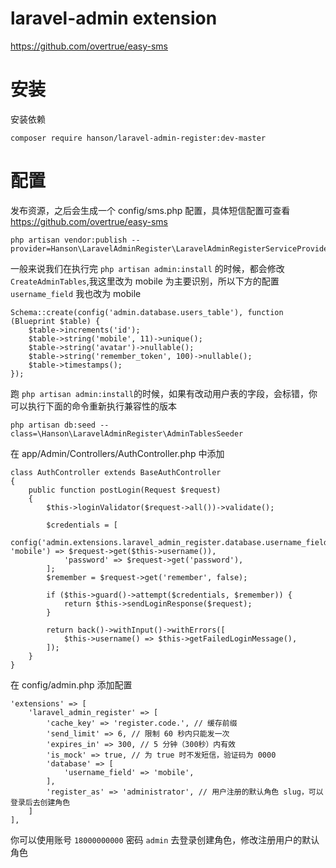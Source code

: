 laravel-admin extension
======


https://github.com/overtrue/easy-sms

# 安装

安装依赖
```
composer require hanson/laravel-admin-register:dev-master
```

# 配置

发布资源，之后会生成一个 config/sms.php 配置，具体短信配置可查看 https://github.com/overtrue/easy-sms 
```
php artisan vendor:publish --provider=Hanson\LaravelAdminRegister\LaravelAdminRegisterServiceProvider
```

一般来说我们在执行完 `php artisan admin:install` 的时候，都会修改 `CreateAdminTables`,我这里改为 mobile 为主要识别，所以下方的配置 `username_field` 我也改为 mobile
``` 
Schema::create(config('admin.database.users_table'), function (Blueprint $table) {
    $table->increments('id');
    $table->string('mobile', 11)->unique();
    $table->string('avatar')->nullable();
    $table->string('remember_token', 100)->nullable();
    $table->timestamps();
});
```

跑 `php artisan admin:install`的时候，如果有改动用户表的字段，会标错，你可以执行下面的命令重新执行兼容性的版本
``` 
php artisan db:seed --class=\Hanson\LaravelAdminRegister\AdminTablesSeeder
```

在 app/Admin/Controllers/AuthController.php 中添加
``` 
class AuthController extends BaseAuthController
{
    public function postLogin(Request $request)
    {
        $this->loginValidator($request->all())->validate();

        $credentials = [
            config('admin.extensions.laravel_admin_register.database.username_field', 'mobile') => $request->get($this->username()),
            'password' => $request->get('password'),
        ];
        $remember = $request->get('remember', false);

        if ($this->guard()->attempt($credentials, $remember)) {
            return $this->sendLoginResponse($request);
        }

        return back()->withInput()->withErrors([
            $this->username() => $this->getFailedLoginMessage(),
        ]);
    }
}
```

在 config/admin.php 添加配置

``` 
'extensions' => [
    'laravel_admin_register' => [
        'cache_key' => 'register.code.', // 缓存前缀
        'send_limit' => 6, // 限制 60 秒内只能发一次
        'expires_in' => 300, // 5 分钟（300秒）内有效
        'is_mock' => true, // 为 true 时不发短信，验证码为 0000
        'database' => [
            'username_field' => 'mobile',
        ],
        'register_as' => 'administrator', // 用户注册的默认角色 slug，可以登录后去创建角色
    ]
],
```

你可以使用账号 `18000000000` 密码 `admin` 去登录创建角色，修改注册用户的默认角色

# 
